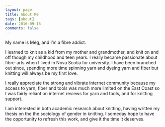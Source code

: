 ```yaml
---
layout: page
title: About Me
tags: [about]
date: 2016-09-15
comments: false
---
```


My name is Meg, and I’m a fibre addict.

I learned to knit as a kid from my mother and grandmother, and knit on and off though my childhood and teen years.  I really became passionate about fibre-arts when I lived in Nova Scotia for university. I have been branched out since, spending more time spinning yarn and dyeing yarn and fiber but knitting will always be my first love.

I really appreciate the strong and vibrate internet community because my access to yarn, fiber and tools was much more limited on the East Coast so I was fairly reliant on internet reviews for yarn and tools, and for knitting support.

I am interested in both academic research about knitting, having written my thesis on the the sociology of gender in knitting.  I someday hope to have the opportunity to refresh this work, and give it the time it deserves.
